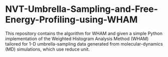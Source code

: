 # NVT-Umbrella-Sampling-and-Free-Energy-Profiling-using-WHAM

This repository contains the algorithm for WHAM and given a simple Python implementation of the Weighted Histogram Analysis Method (WHAM) tailored for 1-D umbrella-sampling data generated from molecular-dynamics (MD) simulations, which use reduce unit.
